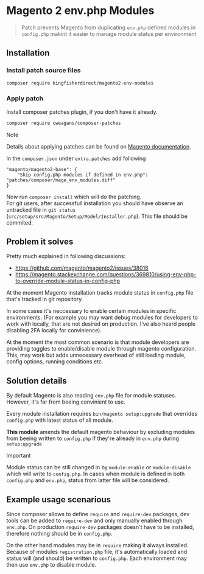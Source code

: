 # Magento 2 env.php Modules

> Patch prevents Magento from duplicating `env.php` defined modules in `config.php` makint it easier to manage module status per environment

## Installation

### Install patch source files

```sh
composer require kingfisherdirect/magento2-env-modules
```

### Apply patch

Install composer patches plugin, if you don't have it already.

```sh
composer require cweagans/composer-patches
```

> [!NOTE]
> Details about applying patches can be found on [Magento documentation](https://experienceleague.adobe.com/en/docs/commerce-operations/upgrade-guide/patches/apply).

In the `composer.json` under `extra.patches` add following
```
"magento/magento2-base": {
    "Skip config.php modules if defined in env.php": "patches/composer/mage_env_modules.diff"
}
```

Now run `composer install` which will do the patching.  
For git users, after successfull installation you should have observe an untracked file in `git status` (`src/setup/src/Magento/Setup/Model/Installer.php`). This file should be commited.

## Problem it solves

Pretty much explained in following discussions:

- https://github.com/magento/magento2/issues/38016
- https://magento.stackexchange.com/questions/369810/using-env-php-to-override-module-status-in-config-php

At the moment Magento installation tracks module status in `config.php` file that's tracked in git repository.

In some cases it's neccessary to enable certain modules in specific environments. (For example you may want debug modules for developers to work with locally, that are not desired on production. I've also heard people disabling 2FA locally for convinience).  

At the moment the most common scenario is that module developers are providing toggles to enable/disable module through magento configuration. This, may work but adds unnecessary overhead of still loading module, config options, running conditions etc.

## Solution details

By default Magento is also reading `env.php` file for module statuses. However, it's far from beeing convinient to use.  

Every module installation requires `bin/magento setup:upgrade` that overrides `config.php` with latest status of all module.

**This module** amends the default magento behaviour by excluding modules from beeing written to `config.php` if they're already in `env.php` during `setup:upgrade`

> [!IMPORTANT]
> Module status can be still changed in by `module:enable` or `module:disable` which will write to `config.php`.
> In cases when module is defined in both `config.php` and `env.php`, status from latter file will be considered.

## Example usage scenarious

Since composer allows to define `require` and `require-dev` packages, dev tools can be added to `require-dev` and only manually enabled through `env.php`. On production `require-dev` packages doesn't have to be installed, therefore nothing should be in `config.php`.

On the other hand modules may be in `require` making it always installed. Because of modules `registration.php` file, it's automatically loaded and status will (and should) be written to `config.php`. Each environment may then use `env.php` to disable module.
